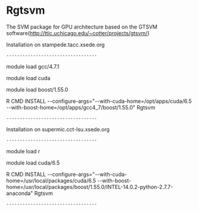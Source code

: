 # Rgtsvm
The SVM package for GPU architecture based on the GTSVM software(http://ttic.uchicago.edu/~cotter/projects/gtsvm/)

Installation on stampede.tacc.xsede.org 

`----------------------------------`

module load gcc/4.7.1

module load cuda

module load boost/1.55.0

R CMD INSTALL --configure-args="--with-cuda-home=/opt/apps/cuda/6.5 --with-boost-home=/opt/apps/gcc4_7/boost/1.55.0" Rgtsvm

`----------------------------------`

Installation on supermic.cct-lsu.xsede.org 

`----------------------------------`

module load r

module load cuda/6.5

R CMD INSTALL --configure-args="--with-cuda-home=/usr/local/packages/cuda/6.5 --with-boost-home=/usr/local/packages/boost/1.55.0/INTEL-14.0.2-python-2.7.7-anaconda" Rgtsvm

`----------------------------------`
